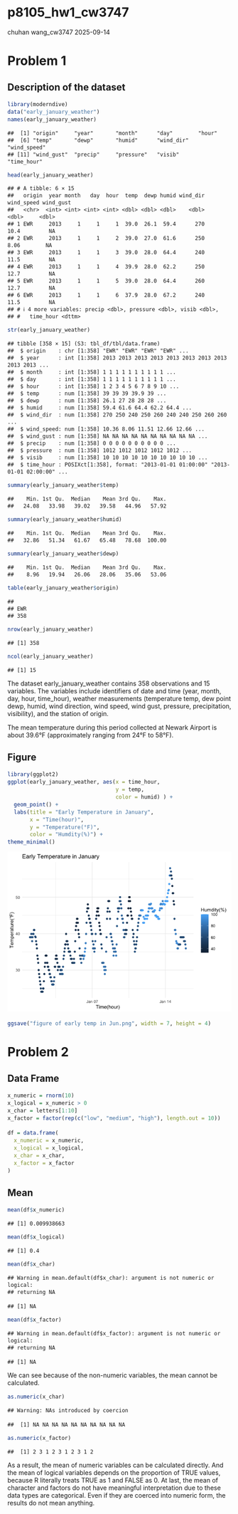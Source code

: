 p8105_hw1_cw3747
================
chuhan wang_cw3747
2025-09-14

# Problem 1

## Description of the dataset

``` r
library(moderndive)
data("early_january_weather")
names(early_january_weather)
```

    ##  [1] "origin"     "year"       "month"      "day"        "hour"      
    ##  [6] "temp"       "dewp"       "humid"      "wind_dir"   "wind_speed"
    ## [11] "wind_gust"  "precip"     "pressure"   "visib"      "time_hour"

``` r
head(early_january_weather)
```

    ## # A tibble: 6 × 15
    ##   origin  year month   day  hour  temp  dewp humid wind_dir wind_speed wind_gust
    ##   <chr>  <int> <int> <int> <int> <dbl> <dbl> <dbl>    <dbl>      <dbl>     <dbl>
    ## 1 EWR     2013     1     1     1  39.0  26.1  59.4      270      10.4         NA
    ## 2 EWR     2013     1     1     2  39.0  27.0  61.6      250       8.06        NA
    ## 3 EWR     2013     1     1     3  39.0  28.0  64.4      240      11.5         NA
    ## 4 EWR     2013     1     1     4  39.9  28.0  62.2      250      12.7         NA
    ## 5 EWR     2013     1     1     5  39.0  28.0  64.4      260      12.7         NA
    ## 6 EWR     2013     1     1     6  37.9  28.0  67.2      240      11.5         NA
    ## # ℹ 4 more variables: precip <dbl>, pressure <dbl>, visib <dbl>,
    ## #   time_hour <dttm>

``` r
str(early_january_weather)
```

    ## tibble [358 × 15] (S3: tbl_df/tbl/data.frame)
    ##  $ origin    : chr [1:358] "EWR" "EWR" "EWR" "EWR" ...
    ##  $ year      : int [1:358] 2013 2013 2013 2013 2013 2013 2013 2013 2013 2013 ...
    ##  $ month     : int [1:358] 1 1 1 1 1 1 1 1 1 1 ...
    ##  $ day       : int [1:358] 1 1 1 1 1 1 1 1 1 1 ...
    ##  $ hour      : int [1:358] 1 2 3 4 5 6 7 8 9 10 ...
    ##  $ temp      : num [1:358] 39 39 39 39.9 39 ...
    ##  $ dewp      : num [1:358] 26.1 27 28 28 28 ...
    ##  $ humid     : num [1:358] 59.4 61.6 64.4 62.2 64.4 ...
    ##  $ wind_dir  : num [1:358] 270 250 240 250 260 240 240 250 260 260 ...
    ##  $ wind_speed: num [1:358] 10.36 8.06 11.51 12.66 12.66 ...
    ##  $ wind_gust : num [1:358] NA NA NA NA NA NA NA NA NA NA ...
    ##  $ precip    : num [1:358] 0 0 0 0 0 0 0 0 0 0 ...
    ##  $ pressure  : num [1:358] 1012 1012 1012 1012 1012 ...
    ##  $ visib     : num [1:358] 10 10 10 10 10 10 10 10 10 10 ...
    ##  $ time_hour : POSIXct[1:358], format: "2013-01-01 01:00:00" "2013-01-01 02:00:00" ...

``` r
summary(early_january_weather$temp)
```

    ##    Min. 1st Qu.  Median    Mean 3rd Qu.    Max. 
    ##   24.08   33.98   39.02   39.58   44.96   57.92

``` r
summary(early_january_weather$humid)
```

    ##    Min. 1st Qu.  Median    Mean 3rd Qu.    Max. 
    ##   32.86   51.34   61.67   65.48   78.68  100.00

``` r
summary(early_january_weather$dewp)
```

    ##    Min. 1st Qu.  Median    Mean 3rd Qu.    Max. 
    ##    8.96   19.94   26.06   28.06   35.06   53.06

``` r
table(early_january_weather$origin)
```

    ## 
    ## EWR 
    ## 358

``` r
nrow(early_january_weather)
```

    ## [1] 358

``` r
ncol(early_january_weather)
```

    ## [1] 15

The dataset early_january_weather contains 358 observations and 15
variables. The variables include identifiers of date and time (year,
month, day, hour, time_hour), weather measurements (temperature temp,
dew point dewp, humid, wind direction, wind speed, wind gust, pressure,
precipitation, visibility), and the station of origin.

The mean temperature during this period collected at Newark Airport is
about 39.6°F (approximately ranging from 24°F to 58°F).

## Figure

``` r
library(ggplot2)
ggplot(early_january_weather, aes(x = time_hour,
                                  y = temp,
                                  color = humid) ) + 
  geom_point() + 
  labs(title = "Early Temperature in January",
       x = "Time(hour)",
       y = "Temperature(°F)",
       color = "Humdity(%)") + 
theme_minimal()
```

![](p8105_hw1_cw3747_files/figure-gfm/unnamed-chunk-2-1.png)<!-- -->

``` r
ggsave("figure of early temp in Jun.png", width = 7, height = 4)
```

# Problem 2

## Data Frame

``` r
x_numeric = rnorm(10)
x_logical = x_numeric > 0
x_char = letters[1:10]
x_factor = factor(rep(c("low", "medium", "high"), length.out = 10))

df = data.frame(
  x_numeric = x_numeric,
  x_logical = x_logical,
  x_char = x_char,
  x_factor = x_factor
)
```

## Mean

``` r
mean(df$x_numeric)
```

    ## [1] 0.009938663

``` r
mean(df$x_logical)
```

    ## [1] 0.4

``` r
mean(df$x_char)
```

    ## Warning in mean.default(df$x_char): argument is not numeric or logical:
    ## returning NA

    ## [1] NA

``` r
mean(df$x_factor)
```

    ## Warning in mean.default(df$x_factor): argument is not numeric or logical:
    ## returning NA

    ## [1] NA

We can see because of the non-numeric variables, the mean cannot be
calculated.

``` r
as.numeric(x_char)
```

    ## Warning: NAs introduced by coercion

    ##  [1] NA NA NA NA NA NA NA NA NA NA

``` r
as.numeric(x_factor)
```

    ##  [1] 2 3 1 2 3 1 2 3 1 2

As a result, the mean of numeric variables can be calculated directly.
And the mean of logical variables depends on the proportion of TRUE
values, because R literally treats TRUE as 1 and FALSE as 0. At last,
the mean of character and factors do not have meaningful interpretation
due to these data types are categorical. Even if they are coerced into
numeric form, the results do not mean anything.
